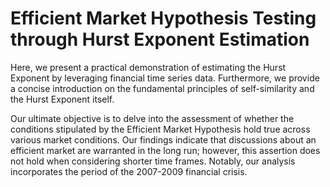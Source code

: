 # Efficient Market Hypothesis Testing through Hurst Exponent Estimation
Here, we present a practical demonstration of estimating the Hurst Exponent by leveraging financial time series data. Furthermore, we provide a concise introduction on the fundamental principles of self-similarity and the Hurst Exponent itself.

Our ultimate objective is to delve into the assessment of whether the conditions stipulated by the Efficient Market Hypothesis hold true across various market conditions. 
Our findings indicate that discussions about an efficient market are warranted in the long run; however, this assertion does not hold when considering shorter time frames. Notably, our analysis incorporates the period of the 2007-2009 financial crisis.
